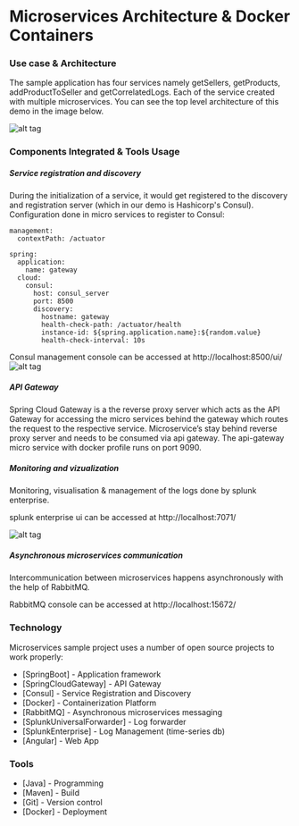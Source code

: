 # Microservices Architecture & Docker Containers


### Use case & Architecture

The sample application has four services namely getSellers, getProducts, addProductToSeller and getCorrelatedLogs. Each of the service created with multiple microservices. You can see the top level architecture of this demo in the image below.

![alt tag](https://github.com/generalCode2019/microservices_architecture/blob/main/microservice_demo.png?raw=true)

### Components Integrated & Tools Usage   
##### Service registration and discovery

During the initialization of a service, it would get registered to the discovery and registration server (which in our demo is Hashicorp's Consul).
Configuration done in micro services to register to Consul:   
```
management:
  contextPath: /actuator

spring:
  application:
    name: gateway
  cloud:
    consul:
      host: consul_server
      port: 8500
      discovery:
        hostname: gateway
        health-check-path: /actuator/health
        instance-id: ${spring.application.name}:${random.value}
        health-check-interval: 10s
```
Consul management console can be accessed at http://localhost:8500/ui/ 
![alt tag](https://github.com/generalCode2019/microservices_architecture/blob/main/consul.png?raw=true)

##### API Gateway
   
Spring Cloud Gateway is a the reverse proxy server which acts as the API Gateway for accessing the micro services behind the gateway which routes the request to the respective service. Microservice’s stay behind reverse proxy server and needs to be consumed via api gateway. The api-gateway micro service with docker profile runs on port 9090.

 
##### Monitoring and vizualization

Monitoring, visualisation & management of the logs done by splunk enterprise.   

splunk enterprise ui can be accessed at http://localhost:7071/   

![alt tag](https://github.com/generalCode2019/microservices_architecture/blob/main/splunk.png?raw=true)

##### Asynchronous microservices communication  

Intercommunication between microservices happens asynchronously with the help of RabbitMQ.

RabbitMQ console can be accessed at http://localhost:15672/

### Technology

Microservices sample project uses a number of open source projects to work properly:

* [SpringBoot] - Application framework
* [SpringCloudGateway] - API Gateway 
* [Consul] - Service Registration and Discovery
* [Docker] - Containerization Platform
* [RabbitMQ] - Asynchronous microservices messaging
* [SplunkUniversalForwarder] - Log forwarder
* [SplunkEnterprise] - Log Management (time-series db)
* [Angular] - Web App

### Tools

* [Java] - Programming
* [Maven] - Build
* [Git] - Version control
* [Docker] - Deployment
